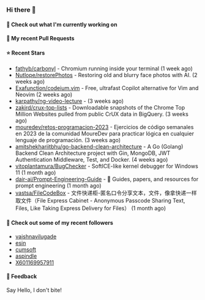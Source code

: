 ### Hi there 👋

#### 👷 Check out what I'm currently working on

#### 🔨 My recent Pull Requests


#### ⭐ Recent Stars

- [fathyb/carbonyl](https://github.com/fathyb/carbonyl) - Chromium running inside your terminal (1 week ago)
- [Nutlope/restorePhotos](https://github.com/Nutlope/restorePhotos) - Restoring old and blurry face photos with AI. (2 weeks ago)
- [Exafunction/codeium.vim](https://github.com/Exafunction/codeium.vim) - Free, ultrafast Copilot alternative for Vim and Neovim (2 weeks ago)
- [karpathy/ng-video-lecture](https://github.com/karpathy/ng-video-lecture) -  (3 weeks ago)
- [zakird/crux-top-lists](https://github.com/zakird/crux-top-lists) - Downloadable snapshots of the Chrome Top Million Websites pulled from public CrUX data in BigQuery. (3 weeks ago)
- [mouredev/retos-programacion-2023](https://github.com/mouredev/retos-programacion-2023) - Ejercicios de código semanales en 2023 de la comunidad MoureDev para practicar lógica en cualquier lenguaje de programación. (3 weeks ago)
- [amitshekhariitbhu/go-backend-clean-architecture](https://github.com/amitshekhariitbhu/go-backend-clean-architecture) - A Go (Golang) Backend Clean Architecture project with Gin, MongoDB, JWT Authentication Middleware, Test, and Docker. (4 weeks ago)
- [vitoplantamura/BugChecker](https://github.com/vitoplantamura/BugChecker) - SoftICE-like kernel debugger for Windows 11 (1 month ago)
- [dair-ai/Prompt-Engineering-Guide](https://github.com/dair-ai/Prompt-Engineering-Guide) - :octopus: Guides, papers, and resources for prompt engineering (1 month ago)
- [vastsa/FileCodeBox](https://github.com/vastsa/FileCodeBox) - 文件快递柜-匿名口令分享文本，文件，像拿快递一样取文件（File Express Cabinet - Anonymous Passcode Sharing Text, Files, Like Taking Express Delivery for Files） (1 month ago)

#### 👯 Check out some of my recent followers

- [vaishnavilugade](https://github.com/vaishnavilugade)
- [esin](https://github.com/esin)
- [cumsoft](https://github.com/cumsoft)
- [aspindle](https://github.com/aspindle)
- [X601169957911](https://github.com/X601169957911)

#### 💬 Feedback

Say Hello, I don't bite!